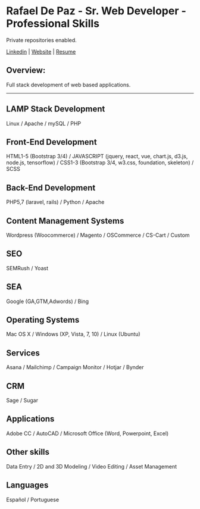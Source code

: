 # Rafael De Paz - Sr. Web Developer - Professional Skills

<p>Private repositories enabled.</p>

<p><a href="https://www.linkedin.com/in/rafael-de-paz-2514b1122/" title="Rafael De Paz">Linkedin</a> | <a href="https://rdepaz.com" title="rdepaz.com">Website</a> | <a href="https://drive.google.com/open?id=1euYC2ABBFNAd157vJv69h5nX0yoaMjoo" title="Rafael De Paz">Resume</a></p>

<h2>Overview:</h2>
<p>Full stack development of web based applications.</p>
<hr/>

<h2>LAMP Stack Development</h2>
<p>Linux / Apache / mySQL / PHP</p>

<h2>Front-End Development</h2>
<p>HTML1-5 (Bootstrap 3/4) / JAVASCRIPT (jquery, react, vue, chart.js, d3.js, node.js, tensorflow) / CSS1-3 (Bootstrap 3/4, w3.css, foundation, skeleton) / SCSS</p>

<h2>Back-End Development</h2>
<p>PHP5,7 (laravel, rails) / Python / Apache</p>

<h2>Content Management Systems</h2>
<p>Wordpress (Woocommerce) / Magento / OSCommerce / CS-Cart / Custom</p>

<h2>SEO</h2>
<p>SEMRush / Yoast</p>

<h2>SEA</h2>
<p>Google (GA,GTM,Adwords) / Bing</p>

<h2>Operating Systems</h2>
<p>Mac OS X / Windows (XP, Vista, 7, 10) / Linux (Ubuntu)</p>

<h2>Services</h2>
<p>Asana / Mailchimp / Campaign Monitor / Hotjar / Bynder</p>

<h2>CRM</h2>
<p>Sage / Sugar</p>

<h2>Applications</h2>
<p>Adobe CC / AutoCAD / Microsoft Office (Word, Powerpoint, Excel)</p>

<h2>Other skills</h2>
<p>Data Entry / 2D and 3D Modeling / Video Editing / Asset Management</p>

<h2>Languages</h2>
<p>Español / Portuguese</p>